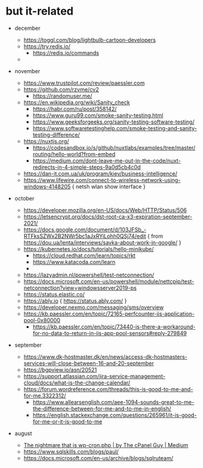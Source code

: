 # but it-related 

- december 
  - https://toggl.com/blog/lightbulb-cartoon-developers
  - https://try.redis.io/ 
    - https://redis.io/commands 
  - 


- november 
  - https://www.trustpilot.com/review/paessler.com
  - https://github.com/rzvme/cv2
    - https://randomuser.me/
  - https://en.wikipedia.org/wiki/Sanity_check
    - https://habr.com/ru/post/358142/
    - https://www.guru99.com/smoke-sanity-testing.html
    - https://www.geeksforgeeks.org/sanity-testing-software-testing/
    - https://www.softwaretestinghelp.com/smoke-testing-and-sanity-testing-difference/
  - https://nuxtjs.org/
    - https://codesandbox.io/s/github/nuxtlabs/examples/tree/master/routing/hello-world?from-embed 
    - https://medium.com/dont-leave-me-out-in-the-code/nuxt-redirects-in-4-simple-steps-9a0d5cb4c0d 
  - https://dan-it.com.ua/uk/program/kiev/business-intelligence/
  - https://www.lifewire.com/connect-to-wireless-network-using-windows-4148205 {  netsh wlan show interface }

- october
  - https://developer.mozilla.org/en-US/docs/Web/HTTP/Status/506
  - https://letsencrypt.org/docs/dst-root-ca-x3-expiration-september-2021/
  - https://docs.google.com/document/d/103JFSb_-RTFksSZWx2B2NWr5bc1aJxRYiLohh0QSj74/edit { from https://dou.ua/lenta/interviews/savka-about-work-in-google/ }
  - https://kubernetes.io/docs/tutorials/hello-minikube/
    - https://cloud.redhat.com/learn/topics/rkt
    - https://www.katacoda.com/learn
    - 
  - https://lazyadmin.nl/powershell/test-netconnection/
  - https://docs.microsoft.com/en-us/powershell/module/nettcpip/test-netconnection?view=windowsserver2019-ps
  - https://status.elastic.co/
  - https://ably.io { https://status.ably.com/ } 
  - https://developer.nexmo.com/messaging/sms/overview 
  - https://kb.paessler.com/en/topic/72165-perfcounter-iis-application-pool-0x80000
    - https://kb.paessler.com/en/topic/73440-is-there-a-workaround-for-no-data-to-return-in-iis-app-pool-sensors#reply-279849 

- september

  - https://www.dk-hostmaster.dk/en/news/access-dk-hostmasters-services-will-close-between-16-and-20-september
  - https://bgpview.io/asn/20521 
  - https://support.atlassian.com/jira-service-management-cloud/docs/what-is-the-change-calendar/
  - https://forum.wordreference.com/threads/this-is-good-to-me-and-for-me.3322312/
      - https://www.allearsenglish.com/aee-1094-sounds-great-to-me-the-difference-between-for-me-and-to-me-in-english/
      - https://english.stackexchange.com/questions/265961/it-is-good-for-me-or-it-is-good-to-me
 
- august 

  - [The nightmare that is wp-cron.php | by The cPanel Guy | Medium](https://medium.com/@thecpanelguy/the-nightmare-that-is-wpcron-php-ae31c1d3ae30)
  - https://www.sqlskills.com/blogs/paul/ 
  - https://docs.microsoft.com/en-us/archive/blogs/sqlruteam/

